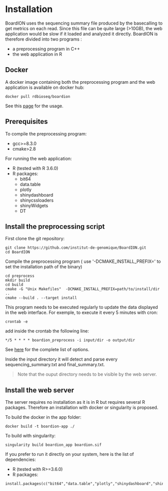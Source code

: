 # Installation

BoardION uses the sequencing summary file produced by the basecalling to get metrics on each read. Since this file can be quite large (>10GB), the web application would be slow if it loaded and analyzed it directly. BoardION is therefore divided into two programs :
- a preprocessing program in C++
- the web application in R

## Docker

A docker image containing both the preprocessing program and the web application is available on docker hub:

```
docker pull rdbioseq/boardion
```

See this [page](usage.md#docker) for the usage.

## Prerequisites

To compile the preprocessing program:
- gcc>=8.3.0
- cmake>2.8

For running the web application:
- R (tested with R 3.6.0)
- R packages:
    - bit64
    - data.table
    - plotly
    - shinydashboard
    - shinycssloaders
    - shinyWidgets
    - DT

## Install the preprocessing script

First clone the git repository:

```
git clone https://github.com/institut-de-genomique/BoardION.git
cd BoardION
```

Compile the preprocessing program ( use '-DCMAKE_INSTALL_PREFIX=' to set the installation path of the binary)

```
cd preprocess
mkdir build
cd build
cmake -G "Unix Makefiles"  -DCMAKE_INSTALL_PREFIX=path/to/install/dir ..
cmake --build . --target install
```

This program needs to be executed regularly to update the data displayed in the web interface. For exemple, to execute it every 5 minutes with cron:

```
crontab -e
```

add inside the crontab the following line:

```
*/5 * * * * boardion_preprocess -i input/dir -o output/dir
```
See [here](usage.md#preprocessing-program) for the complete list of options.

Inside the input directory it will detect and parse every sequencing_summary.txt and final_summary.txt. 

> Note that the ouput directory needs to be visible by the web server.

## Install the web server

The server requires no installation as it is in R but requires several R packages. Therefore an installation with docker or singularity is proposed.

To build the docker in the app folder:
```
docker build -t boardion-app ./
```

To build with singularity:
```
singularity build boardion_app boardion.sif
```

If you prefer to run it directly on your system, here is the list of dependencies:

- R (tested with R>=3.6.0)
- R packages:
```
install.packages(c("bit64","data.table","plotly","shinydashboard","shinycssloaders","shinyWidgets","DT"))
```
